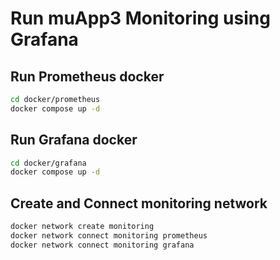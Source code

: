 # Run muApp3 Monitoring using Grafana
## Run Prometheus docker
```bash
cd docker/prometheus
docker compose up -d
```
## Run Grafana docker
```bash
cd docker/grafana
docker compose up -d
```
## Create and Connect monitoring network
```bash
docker network create monitoring
docker network connect monitoring prometheus
docker network connect monitoring grafana
```


